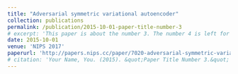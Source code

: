```yaml
---
title: "Adversarial symmetric variational autoencoder"
collection: publications
permalink: /publication/2015-10-01-paper-title-number-3
# excerpt: 'This paper is about the number 3. The number 4 is left for future work.'
date: 2015-10-01
venue: 'NIPS 2017'
paperurl: 'http://papers.nips.cc/paper/7020-adversarial-symmetric-variational-autoencoder.pdf'
# citation: 'Your Name, You. (2015). &quot;Paper Title Number 3.&quot; <i>Journal 1</i>. 1(3).'
---
```



<!-- [Download paper here](http://papers.nips.cc/paper/7020-adversarial-symmetric-variational-autoencoder.pdf) -->
